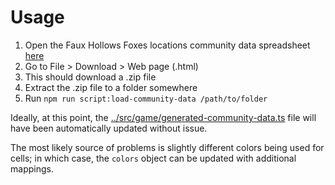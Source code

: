 # Usage

1. Open the Faux Hollows Foxes locations community data spreadsheet [here](https://docs.google.com/spreadsheets/d/1mUyCzlzDmdXMwaSTUgWXtEA45oJNn-iB4_bVM43zf58/edit#gid=49331949)
1. Go to File > Download > Web page (.html)
1. This should download a .zip file
1. Extract the .zip file to a folder somewhere
1. Run `npm run script:load-community-data /path/to/folder`

Ideally, at this point, the [../src/game/generated-community-data.ts](../src/game/generated-community-data.ts) file will have been automatically updated without issue.

The most likely source of problems is slightly different colors being used for cells; in which case, the `colors` object can be updated with additional mappings.
